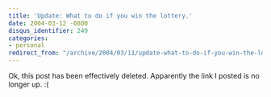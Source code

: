 ```yaml
---
title: 'Update: What to do if you win the lottery.'
date: 2004-03-12 -0800
disqus_identifier: 249
categories:
- personal
redirect_from: "/archive/2004/03/11/update-what-to-do-if-you-win-the-lottery.aspx/"
---
```


Ok, this post has been effectively deleted. Apparently the link I posted
is no longer up. :(

